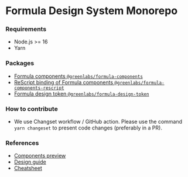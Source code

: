 # Formula Design System Monorepo

### Requirements

- Node.js >= 16
- Yarn

### Packages

- [Formula components `@greenlabs/formula-components`](https://github.com/green-labs/formula-design-system/tree/main/packages/components-rescript)
- [ReScript binding of Formula components `@greenlabs/formula-components-rescript`](https://github.com/green-labs/formula-design-system/tree/main/packages/components)
- [Formula design token `@greenlabs/formula-design-token`](https://github.com/green-labs/formula-design-system/tree/main/packages/design-token)

### How to contribute

- We use Changset workflow / GitHub action. Please use the command `yarn changeset` to present code changes (preferably in a PR).

### References

- [Components preview](https://formula-design-system.pages.dev/)
- [Design guide](https://formula.zeroheight.com/)
- [Cheatsheet](https://github.com/green-labs/formula-design-system/issues/57)
